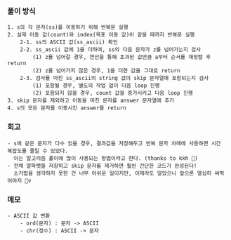 ### 풀이 방식
    1. s의 각 문자(ss)를 이동하기 위해 반복문 실행
    2. 실제 이동 값(count)와 index(목표 이동 값)이 같을 때까지 반복문 실행
        2-1. ss의 ASCII 값(ss_ascii) 확인
        2-2. ss_ascii 값에 1을 더하여, ss의 다음 문자가 z를 넘어가는지 검사
            (1) z를 넘어갈 경우, 연산을 통해 초과된 값만큼 a부터 순서를 재정렬 후 return
            (2) z를 넘어가지 않은 경우, 1을 더한 값을 그대로 return
        2-3. 검사를 마친 ss_ascii의 string 값이 skip 문자열에 포함되는지 검사
            (1) 포함될 경우, 별도의 작업 없이 다음 loop 진행
            (2) 포함되지 않을 경우, count 값을 증가시키고 다음 loop 진행
    3. skip 문자를 제외하고 이동을 마친 문자를 answer 문자열에 추가
    4. s의 모든 문자를 이동시킨 answer를 return


### 회고
    - s에 같은 문자가 다수 있을 경우, 결과값을 저장해두고 반복 문자 차례에 사용하면 시간 복잡도를 줄일 수 있었다.
      이는 알고리즘 풀이에 많이 사용되는 방법이라고 한다. (thanks to kkh 🙌)
    - 전체 알파벳을 저장하고 skip 문자를 제거하면 훨씬 간단한 코드가 완성된다!
      소거법을 생각하지 못한 건 너무 아쉬운 일이지만, 이제라도 알았으니 앞으론 열심히 써먹어야지 🤦‍♀️

### 메모
    - ASCII 값 변환
        - ord(문자) : 문자 -> ASCII
        - chr(정수) : ASCII -> 문자
